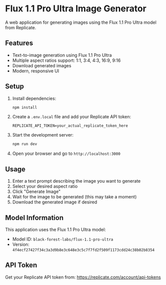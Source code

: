 # Flux 1.1 Pro Ultra Image Generator

A web application for generating images using the Flux 1.1 Pro Ultra model from Replicate.

## Features

- Text-to-image generation using Flux 1.1 Pro Ultra
- Multiple aspect ratios support: 1:1, 3:4, 4:3, 16:9, 9:16
- Download generated images
- Modern, responsive UI

## Setup

1. Install dependencies:
   ```bash
   npm install
   ```

2. Create a `.env.local` file and add your Replicate API token:
   ```
   REPLICATE_API_TOKEN=your_actual_replicate_token_here
   ```

3. Start the development server:
   ```bash
   npm run dev
   ```

4. Open your browser and go to `http://localhost:3000`

## Usage

1. Enter a text prompt describing the image you want to generate
2. Select your desired aspect ratio
3. Click "Generate Image"
4. Wait for the image to be generated (this may take a moment)
5. Download the generated image if desired

## Model Information

This application uses the Flux 1.1 Pro Ultra model:
- Model ID: `black-forest-labs/flux-1.1-pro-ultra`
- Version: `4f4ecf27427f34c3a3d9b8e3c648e3c5c7f7fd2f509f1173cdd24c38b02b8354`

## API Token

Get your Replicate API token from: https://replicate.com/account/api-tokens
